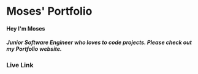 # Moses' Portfolio 

#### Hey I'm Moses
##### Junior Software Engineer who loves to code projects. Please check out my Portfolio website. 

### Live Link
